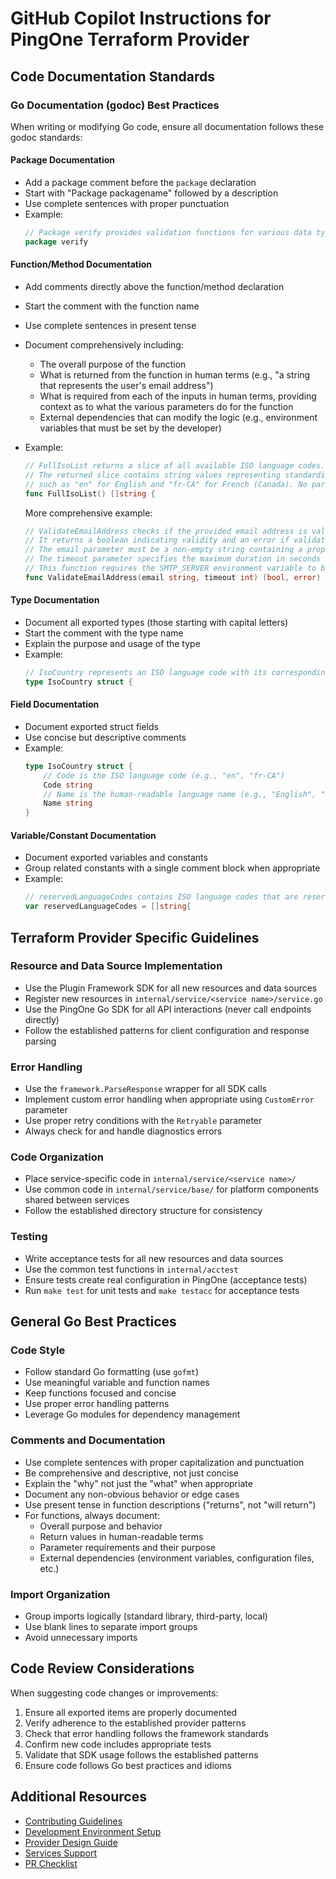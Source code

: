 # GitHub Copilot Instructions for PingOne Terraform Provider

## Code Documentation Standards

### Go Documentation (godoc) Best Practices

When writing or modifying Go code, ensure all documentation follows these godoc standards:

#### Package Documentation
- Add a package comment before the `package` declaration
- Start with "Package packagename" followed by a description
- Use complete sentences with proper punctuation
- Example:
  ```go
  // Package verify provides validation functions for various data types used in the PingOne Terraform provider.
  package verify
  ```

#### Function/Method Documentation
- Add comments directly above the function/method declaration
- Start the comment with the function name
- Use complete sentences in present tense
- Document comprehensively including:
  - The overall purpose of the function
  - What is returned from the function in human terms (e.g., "a string that represents the user's email address")
  - What is required from each of the inputs in human terms, providing context as to what the various parameters do for the function
  - External dependencies that can modify the logic (e.g., environment variables that must be set by the developer)
- Example:
  ```go
  // FullIsoList returns a slice of all available ISO language codes.
  // The returned slice contains string values representing standardized ISO language codes
  // such as "en" for English and "fr-CA" for French (Canada). No parameters are required.
  func FullIsoList() []string {
  ```
  
  More comprehensive example:
  ```go
  // ValidateEmailAddress checks if the provided email address is valid and accessible.
  // It returns a boolean indicating validity and an error if validation fails.
  // The email parameter must be a non-empty string containing a properly formatted email address.
  // The timeout parameter specifies the maximum duration in seconds to wait for validation.
  // This function requires the SMTP_SERVER environment variable to be set for external validation.
  func ValidateEmailAddress(email string, timeout int) (bool, error) {
  ```

#### Type Documentation
- Document all exported types (those starting with capital letters)
- Start the comment with the type name
- Explain the purpose and usage of the type
- Example:
  ```go
  // IsoCountry represents an ISO language code with its corresponding human-readable name.
  type IsoCountry struct {
  ```

#### Field Documentation
- Document exported struct fields
- Use concise but descriptive comments
- Example:
  ```go
  type IsoCountry struct {
      // Code is the ISO language code (e.g., "en", "fr-CA")
      Code string
      // Name is the human-readable language name (e.g., "English", "French (Canada)")
      Name string
  }
  ```

#### Variable/Constant Documentation
- Document exported variables and constants
- Group related constants with a single comment block when appropriate
- Example:
  ```go
  // reservedLanguageCodes contains ISO language codes that are reserved and cannot be used for custom languages.
  var reservedLanguageCodes = []string{
  ```

## Terraform Provider Specific Guidelines

### Resource and Data Source Implementation
- Use the Plugin Framework SDK for all new resources and data sources
- Register new resources in `internal/service/<service name>/service.go`
- Use the PingOne Go SDK for all API interactions (never call endpoints directly)
- Follow the established patterns for client configuration and response parsing

### Error Handling
- Use the `framework.ParseResponse` wrapper for all SDK calls
- Implement custom error handling when appropriate using `CustomError` parameter
- Use proper retry conditions with the `Retryable` parameter
- Always check for and handle diagnostics errors

### Code Organization
- Place service-specific code in `internal/service/<service name>/`
- Use common code in `internal/service/base/` for platform components shared between services
- Follow the established directory structure for consistency

### Testing
- Write acceptance tests for all new resources and data sources
- Use the common test functions in `internal/acctest`
- Ensure tests create real configuration in PingOne (acceptance tests)
- Run `make test` for unit tests and `make testacc` for acceptance tests

## General Go Best Practices

### Code Style
- Follow standard Go formatting (use `gofmt`)
- Use meaningful variable and function names
- Keep functions focused and concise
- Use proper error handling patterns
- Leverage Go modules for dependency management

### Comments and Documentation
- Use complete sentences with proper capitalization and punctuation
- Be comprehensive and descriptive, not just concise
- Explain the "why" not just the "what" when appropriate
- Document any non-obvious behavior or edge cases
- Use present tense in function descriptions ("returns", not "will return")
- For functions, always document:
  - Overall purpose and behavior
  - Return values in human-readable terms
  - Parameter requirements and their purpose
  - External dependencies (environment variables, configuration files, etc.)

### Import Organization
- Group imports logically (standard library, third-party, local)
- Use blank lines to separate import groups
- Avoid unnecessary imports

## Code Review Considerations

When suggesting code changes or improvements:
1. Ensure all exported items are properly documented
2. Verify adherence to the established provider patterns
3. Check that error handling follows the framework standards
4. Confirm new code includes appropriate tests
5. Validate that SDK usage follows the established patterns
6. Ensure code follows Go best practices and idioms

## Additional Resources

- [Contributing Guidelines](../CONTRIBUTING.md)
- [Development Environment Setup](../contributing/development-environment.md)
- [Provider Design Guide](../contributing/provider-design.md)
- [Services Support](../contributing/services-support.md)
- [PR Checklist](../contributing/pr-checklist.md)
